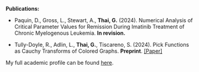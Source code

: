 <strong>Publications:</strong>

- Paquin, D., Gross, L., Stewart, A., <strong>Thai, G.</strong> (2024). Numerical Analysis of Critical Parameter Values for Remission During Imatinib Treatment of Chronic Myelogenous Leukemia. <strong>In revision.</strong>

- Tully-Doyle, R., Adlin, L., <strong>Thai, G.</strong>, Tiscareno, S. (2024). Pick Functions as Cauchy Transforms of Colored Graphs. <strong>Preprint</strong>. [[Paper]](https://arxiv.org/abs/2410.10695)

My full academic profile can be found [here](https://giothai.github.io/static/assets/PDF/Giovani_Thai_CV_for_PhD_Applications.pdf).